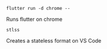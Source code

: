 ```
flutter run -d chrome --
```
Runs flutter on chrome

```
stlss
```
Creates a stateless format on VS Code
